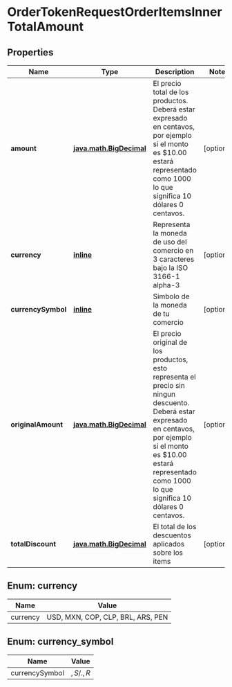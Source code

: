 
# OrderTokenRequestOrderItemsInnerTotalAmount

## Properties
Name | Type | Description | Notes
------------ | ------------- | ------------- | -------------
**amount** | [**java.math.BigDecimal**](java.math.BigDecimal.md) | El precio total de los productos. Deberá estar expresado en centavos, por ejemplo si el monto es $10.00 estará representado como 1000 lo que significa 10 dólares 0 centavos. |  [optional]
**currency** | [**inline**](#Currency) | Representa la moneda de uso del comercio en 3 caracteres bajo la ISO 3166-1 alpha-3 |  [optional]
**currencySymbol** | [**inline**](#CurrencySymbol) | Simbolo de la moneda de tu comercio |  [optional]
**originalAmount** | [**java.math.BigDecimal**](java.math.BigDecimal.md) | El precio original de los productos, esto representa el precio sin ningun descuento. Deberá estar expresado en centavos, por ejemplo si el monto es $10.00 estará representado como 1000 lo que significa 10 dólares 0 centavos. |  [optional]
**totalDiscount** | [**java.math.BigDecimal**](java.math.BigDecimal.md) | El total de los descuentos aplicados sobre los items |  [optional]


<a id="Currency"></a>
## Enum: currency
Name | Value
---- | -----
currency | USD, MXN, COP, CLP, BRL, ARS, PEN


<a id="CurrencySymbol"></a>
## Enum: currency_symbol
Name | Value
---- | -----
currencySymbol | $, S/., R$



